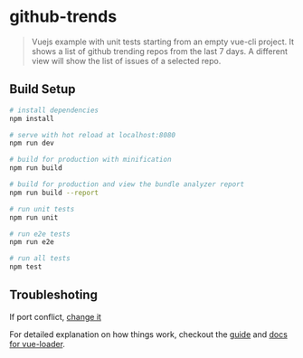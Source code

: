 # github-trends

> Vuejs example with unit tests starting from an empty vue-cli project.
> It shows a list of github trending repos from the last 7 days.
> A different view will show the list of issues of a selected repo.

## Build Setup

``` bash
# install dependencies
npm install

# serve with hot reload at localhost:8080
npm run dev

# build for production with minification
npm run build

# build for production and view the bundle analyzer report
npm run build --report

# run unit tests
npm run unit

# run e2e tests
npm run e2e

# run all tests
npm test
```

## Troubleshoting

If port conflict, [change it](config/index.js)


For detailed explanation on how things work, checkout the [guide](http://vuejs-templates.github.io/webpack/) and [docs for vue-loader](http://vuejs.github.io/vue-loader).
